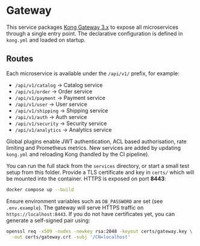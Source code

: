 # Gateway

This service packages [Kong Gateway 3.x](https://docs.konghq.com/gateway/) to expose all microservices through a single entry point.
The declarative configuration is defined in `kong.yml` and loaded on startup.

## Routes
Each microservice is available under the `/api/v1/` prefix, for example:

- `/api/v1/catalog` → Catalog service
- `/api/v1/order` → Order service
- `/api/v1/payment` → Payment service
- `/api/v1/user` → User service
- `/api/v1/shipping` → Shipping service
- `/api/v1/auth` → Auth service
- `/api/v1/security` → Security service
- `/api/v1/analytics` → Analytics service

Global plugins enable JWT authentication, ACL based authorisation, rate limiting and Prometheus metrics. New services are added by updating `kong.yml` and reloading Kong (handled by the CI pipeline).

You can run the full stack from the `services` directory, or start a small test
setup from this folder. Provide a TLS certificate and key in `certs/` which will
be mounted into the container. HTTPS is exposed on port **8443**:
```bash
docker compose up --build
```

Ensure environment variables such as `DB_PASSWORD` are set (see `.env.example`). The gateway will serve HTTPS traffic on `https://localhost:8443`.
If you do not have certificates yet, you can generate a self-signed pair using:
```bash
openssl req -x509 -nodes -newkey rsa:2048 -keyout certs/gateway.key \
  -out certs/gateway.crt -subj '/CN=localhost'
```
